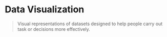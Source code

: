 # Data Visualization

> Visual representations of datasets designed to help people carry out task or decisions more effectively.
